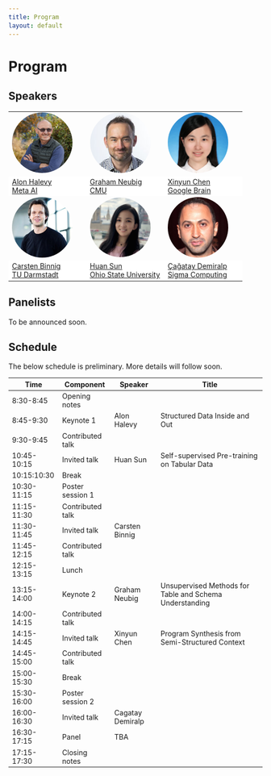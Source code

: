 ```yaml
---
title: Program
layout: default
---
```


# Program

## Speakers
<!-- We are pleased to host the following speakers:
<a href="https://ai.facebook.com/people/alon-halevy/" target="blank">Alon Halevy (keynote)</a>, Meta AI
    <details><summary>Bio</summary>
        Alon Halevy has been a Director at Facebook AI since August 2019. He works on Affective Computing and on data management for artificial intelligence, including the combination of neural and symbolic techniques for data management. Prior to Facebook, he was the CEO of Megagon Labs (2015-2018) and led the Structured Data Research Group at Google Research (2005-2015), where they developed WebTables and Google Fusion Tables. From 1998-2005 he was a professor at the University of Washington, where he founded the database group. Before that, he was at AT&T Bell Labs (and AT&T Labs) (1993-1997). He founded two startups, Nimble Technology and Transformic Inc. (acquired by Google in 2005). He received his Ph.D in Computer Science from Stanford in 1993 and his Bachelors in Computer Science and Mathematics from the Hebrew University of Jerusalem in 1988. He has authored two books: The Infinite Emotions of Coffee (December, 2011) and Principles of Data Integration (with AnHai Doan and Zack Ives, published in 2012). He is a Fellow of the ACM and a recipient of the PECASE Award and Sloan Fellowship. He and his co-authors received VLDB 10-year Best Paper Awards for their 2008 paper on WebTables and for their 1996 paper on the Information Manifold Data Integration System.
    </details>
<a href="http://www.phontron.com/" target="blank">Graham Neubig (keynote)</a>, Carnegie Mellon University
    <details><summary>Bio</summary>
    Graham Neubig is an associate professor at the Language Technologies Institute of Carnegie Mellon University. His research focuses on multilingual natural language processing, natural language interfaces to computers, and machine learning methods for NLP, with the final goal of every person in the world being able to communicate with each-other, and with computers in their own language. He also contributes to making NLP research more accessible through open publishing of research papers, advanced NLP course materials and video lectures, and open-source software, all of which are available on his web site.
    </details>
<a href="https://www.informatik.tu-darmstadt.de/datamanagement/datamanagement/index.en.jsp" target="blank">Carsten Binnig</a>, TU Darmstadt
    <details><summary>Bio</summary>
    Carsten Binnig is a Full Professor in the Computer Science department at at TU Darmstadt and an Adjunct Associate Professor in the Computer Science department at Brown University. Carsten received his PhD at the University of Heidelberg in 2008. Afterwards, he spent time as a postdoctoral researcher in the Systems Group at ETH Zurich and at SAP working on in-memory databases. Currently, his research focus is on the design of scalable data management systems, databases and modern hardware as well as machine learning for scalable systems. His work has been awarded with a Google Faculty Award, as well as multiple best paper and best demo awards for his research.
    </details>
<a href="https://www.microsoft.com/en-us/research/people/beichen/" target="blank">Bei Chen</a>, Microsoft Research
    <details><summary>Bio</summary>
    Bei Chen (陈蓓) is a senior researcher at Microsoft Research Asia. She joined Microsoft in 2017 after receiving her Ph.D. degree from Department of Computer Science and Technology in Tsinghua University. Her research interests are primarily on machine learning and its applications in natural language processing and data mining, especially latent feature models, probabilistic graphical models, Bayesian nonparametrics, reinforcement learning and deep learning.
    </details>
<a href="https://hci.stanford.edu/~cagatay/" target="blank">Çağatay Demiralp</a>, Sigma Computing
    <details><summary>Bio</summary>
    Çağatay is Chief Research Scientist at Sigma Computing. Previously, he was a senior research scientist at Megagon Labs, a visiting researcher with the data systems group at MIT CSAIL, and a research staff member at IBM Research. Between 2012-2014, he was a postdoctoral scholar at Stanford and member of IDL at the University of Washington. Çağatay obtained his PhD from Brown University and also co-founded Fitnescity, a startup providing easy access and data analytics for wellness lab tests.
    His current research focuses on solving problems at the intersection of Data Systems + Artificial Intelligence + Human-Computer Interaction at scale.
    </details>
<a href="http://web.cse.ohio-state.edu/~sun.397/" target="blank">Huan Sun</a>, Ohio State University
    <details><summary>Bio</summary>
    Huan Sun is an assistant professor in the Department of Computer Science
    and Engineering at the Ohio State University. She was a visiting scientist at
    the University of Washington in the first half of 2016, and received a Ph.D.
    in Computer Science from University of California, Santa Barbara (2015)
    and a B.S. in EEIS from the University of Science and Technology of China
    (2010). Her research interests lie in data mining and machine learning, with
    emphasis on question answering, text mining and understanding, network
    analysis, and human behavior understanding. Huan received the SIGKDD
    Ph.D. Dissertation Runner-Up Award (2016), the honor of being MIT EECS
    Rising Stars (2015), the UC Regents’ Special Fellowship (2010, 2014), and
    the CS Ph.D. Progress Award (2014).
    </details>
<a href="https://jungyhuk.github.io/" target="blank">Xinyun Chen</a>, Google Brain
    <details><summary>Bio</summary>
    Xinyun Chen is a senior research scientist at Google Brain. She obtained her Ph.D. degree at UC Berkeley, working with Prof. Dawn Song. Her research lies at the intersection of deep learning, programming languages, and security. Her recent research focuses on neural program synthesis and adversarial machine learning. She received the Facebook Fellowship in 2020, and Rising Stars in Machine Learning in 2021. Her work SpreadsheetCoder for spreadsheet formula prediction was integrated into Google Sheets, and she was part of the AlphaCode team when she interned at DeepMind.
    </details> -->


<table border="0" style="border:none; border-collapse:collapse; cellspacing:0; cellpadding:0" >
    <tr style="border:none"  align="left">
      <td style="border:none" width="33%"><a href="https://ai.facebook.com/people/alon-halevy/" target="blank"><img src="assets/ah.jpg" width="120px" align="bottom" style="border-radius: 50%"></a></td>
      <td style="border:none" width="33%"><a href="http://www.phontron.com/" target="blank"><img src="assets/gn.jpg" width="120px" align="bottom" style="border-radius: 50%"></a></td>
      <td style="border:none" width="33%"><a href="https://jungyhuk.github.io/" target="blank"><img src="assets/xc.jpg" width="120px" align="bottom" style="border-radius: 50%"></a></td>   
    </tr>
    <tr style="border:none" align="left">
      <td style="border:none" bgcolor="white"><a href="https://ai.facebook.com/people/alon-halevy/" target="blank">Alon Halevy<br>Meta AI</a></td>
      <td style="border:none" bgcolor="white"><a href="http://www.phontron.com/" target="blank">Graham Neubig<br>CMU</a></td>
      <td style="border:none" bgcolor="white"><a href="https://jungyhuk.github.io/" target="blank">Xinyun Chen<br>Google Brain</a></td>
    </tr>
    <tr style="border:none" align="left">
      <td style="border:none" width="33%"><a href="https://www.informatik.tu-darmstadt.de/fb20/organisation_fb20/professuren_und_gruppenleitungen/fb20professuren_und_gruppenleitungen_detailseite_21760.de.jsp" target="blank"><img src="assets/cb.jpg" width="120px" align="bottom" style="border-radius: 50%"></a></td>   
      <td style="border:none" width="33%"><a href="http://web.cse.ohio-state.edu/~sun.397/" target="blank"><img src="assets/hs.jpg" width="120px" align="bottom" style="border-radius: 50%"></a></td>
      <td style="border:none" width="33%"><a href="https://hci.stanford.edu/~cagatay/" target="blank"><img src="assets/cd.jpg" width="120px" align="bottom" style="border-radius: 50%"></a></td>
    <tr style="border:none" align="left">
      <td style="border:none" bgcolor="white"><a href="https://www.informatik.tu-darmstadt.de/fb20/organisation_fb20/professuren_und_gruppenleitungen/fb20professuren_und_gruppenleitungen_detailseite_21760.de.jsp" target="blank">Carsten Binnig<br>TU Darmstadt</a></td>
      <td style="border:none" bgcolor="white"><a href="http://web.cse.ohio-state.edu/~sun.397/" target="blank">Huan Sun<br>Ohio State University</a></td>
      <td style="border:none" bgcolor="white"><a href="https://hci.stanford.edu/~cagatay/" target="blank">Çağatay Demiralp<br>Sigma Computing</a></td>   
    </tr>
</table>


## Panelists
To be announced soon.


## Schedule

The below schedule is preliminary. More details will follow soon.

| Time | Component | Speaker | Title |
| --- | --- | --- | --- |
| 8:30-8:45 | Opening notes |  |  |
| 8:45-9:30 | Keynote 1 | Alon Halevy | Structured Data Inside and Out |
| 9:30-9:45 | Contributed talk |  |  |
| 10:45-10:15 | Invited talk | Huan Sun | Self-supervised Pre-training on Tabular Data |
| 10:15:10:30 | Break |  |  |
| 10:30-11:15 | Poster session 1 |  |  |
| 11:15-11:30 | Contributed talk |  |  |
| 11:30-11:45 | Invited talk | Carsten Binnig |  |
| 11:45-12:15 | Contributed talk |  |  |
| 12:15-13:15 | Lunch |  |  |
| 13:15-14:00 | Keynote 2 | Graham Neubig | Unsupervised Methods for Table and Schema Understanding |
| 14:00-14:15 | Contributed talk |  |  |
| 14:15-14:45 | Invited talk | Xinyun Chen | Program Synthesis from Semi-Structured Context |
| 14:45-15:00 | Contributed talk |  |  |
| 15:00-15:30 | Break |  |  |
| 15:30-16:00 | Poster session 2 |  |  |
| 16:00-16:30 | Invited talk | Cagatay Demiralp | |
| 16:30-17:15 | Panel | TBA|  |
| 17:15-17:30 | Closing notes |  |  |
